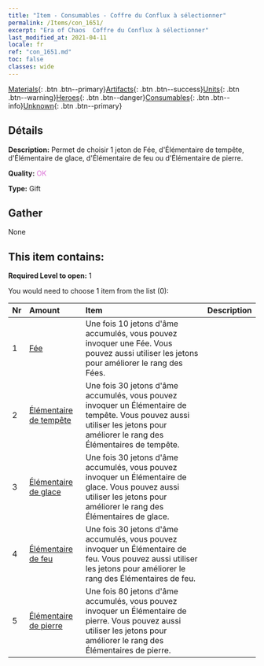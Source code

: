```yaml
---
title: "Item - Consumables - Coffre du Conflux à sélectionner"
permalink: /Items/con_1651/
excerpt: "Era of Chaos  Coffre du Conflux à sélectionner"
last_modified_at: 2021-04-11
locale: fr
ref: "con_1651.md"
toc: false
classes: wide
---
```

 [Materials](/fr/Items/){: .btn .btn--primary}[Artifacts](/fr/Items/Artifacts/){: .btn .btn--success}[Units](/fr/Items/Units/){: .btn .btn--warning}[Heroes](/fr/Items/Heroes/){: .btn .btn--danger}[Consumables](/fr/Items/Consumables/){: .btn .btn--info}[Unknown](/fr/Items/Unknown/){: .btn .btn--primary}

## Détails
 **Description:** Permet de choisir 1 jeton de Fée, d'Élémentaire de tempête, d'Élémentaire de glace, d'Élémentaire de feu ou d'Élémentaire de pierre.

 **Quality:** <span style="color: #DA70D6">OK</span>

 **Type:** Gift

## Gather

  None

## This item contains:

 **Required Level to open:** 1

 You would need to choose 1 item from the list (0):

  | Nr | Amount |     Item    | Description |
  |:---|:-------|:------------|:-----------:|
  | 1 | [Fée](/fr/Items/unt_262/) | Une fois 10 jetons d'âme accumulés, vous pouvez invoquer une Fée. Vous pouvez aussi utiliser les jetons pour améliorer le rang des Fées. | 
  | 2 | [Élémentaire de tempête](/fr/Items/unt_263/) | Une fois 30 jetons d'âme accumulés, vous pouvez invoquer un Élémentaire de tempête. Vous pouvez aussi utiliser les jetons pour améliorer le rang des Élémentaires de tempête. | 
  | 3 | [Élémentaire de glace](/fr/Items/unt_264/) | Une fois 30 jetons d'âme accumulés, vous pouvez invoquer un Élémentaire de glace. Vous pouvez aussi utiliser les jetons pour améliorer le rang des Élémentaires de glace. | 
  | 4 | [Élémentaire de feu](/fr/Items/unt_265/) | Une fois 30 jetons d'âme accumulés, vous pouvez invoquer un Élémentaire de feu. Vous pouvez aussi utiliser les jetons pour améliorer le rang des Élémentaires de feu. | 
  | 5 | [Élémentaire de pierre](/fr/Items/unt_266/) | Une fois 80 jetons d'âme accumulés, vous pouvez invoquer un Élémentaire de pierre. Vous pouvez aussi utiliser les jetons pour améliorer le rang des Élémentaires de pierre. | 
